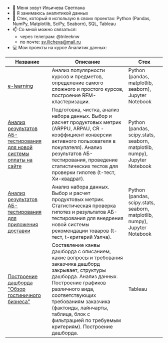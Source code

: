- 👋 Меня зовут Ильичева Светлана
- 👀 Я занимаюсь аналитикой данных
- 🌱 Стек, который я использую в своих проектах: Python (Pandas, NumPy, Matplotlib, SciPy, Seaborn), SQL, Tableau
- 📫 Со мной можно связаться:
    - через телеграм: @tnleeknw
    - по почте: sv.ilicheva@mail.ru
- 💻 Мои проекты на курсе Аналитик данных:

| Название | Описание | Стек |
| ---------------------- | --------- | ---- |
| [e-learning](https://github.com/ilichevasv/e-learning) | Анализ популярности курсов и предметов, определение самого сложного и простого курсов, построение RFM-кластеризации. | Python (pandas, matplotlib, seaborn), Jupyter Notebook |
| [Анализ результатов АБ-тестирования для новой системы оплаты на сайте](https://github.com/ilichevasv/ab_payment_system) | Подготовка, чистка, анализ набора данных. Выбор и расчет продуктовых метрик (ARPPU, ARPAU, CR - коэффициент конверсии активного пользователя в покупателя). Анализ результатов АБ-тестирования, проведение статистических тестов для проверки гипотев (t-тест, Хи-квадрат). | Python (pandas, scipy.stats, seaborn, matplotlib, numpy), Jupyter Notebook |
| [Анализ результатов АБ-тестирования для приложения доставки](https://github.com/ilichevasv/ab_delivery_app) | Анализ набора данных. Выбор и расчет продуктовых метрик. Статистическая проверка гипотез и результатов АБ-тестирования для внедрения новой системы рекомендации товаров (t-тест, t-критерий Уэлча). | Python (pandas, scipy.stats, seaborn, matplotlib, numpy), Jupyter Notebook |
| [Построение дашборда "Обзор гостиничного бизнеса"](https://github.com/ilichevasv/hospitality_overview) | Составление канвы дашборда с описанием, какие вопросы и требования заказчика дашборд закрывает, структуры дашборда. Анализ данных. Построение графиков различного вида, соответствующих требованиям заказчика (фактоиды, лайнчарты, таблица, блок с фильтрацией по требуемым критериям). Построение дашборда. | Tableau |

